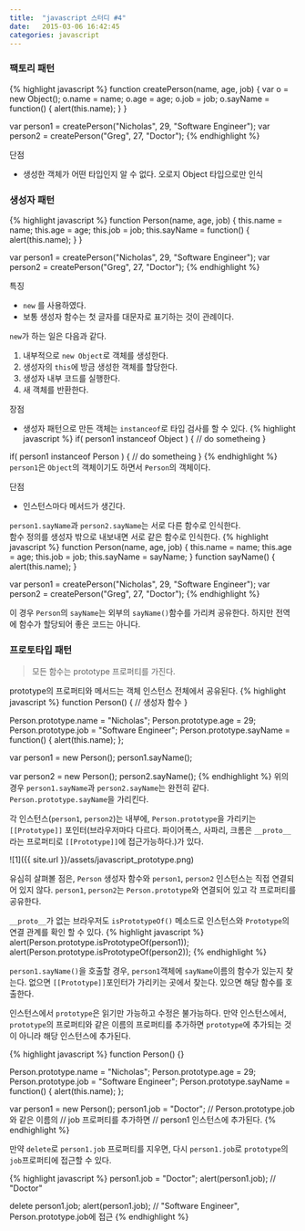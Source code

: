 ```yaml
---
title:  "javascript 스터디 #4"
date:   2015-03-06 16:42:45
categories: javascript
---
```


### 팩토리 패턴

{% highlight javascript %}
function createPerson(name, age, job) {
    var o = new Object();
    o.name = name;
    o.age = age;
    o.job = job;
    o.sayName = function() {
        alert(this.name);
    }
}

var person1 = createPerson("Nicholas", 29, "Software Engineer");
var person2 = createPerson("Greg", 27, "Doctor");
{% endhighlight %}
  
단점
 - 생성한 객체가 어떤 타입인지 알 수 없다. 오로지 Object 타입으로만 인식
 
  
### 생성자 패턴
{% highlight javascript %}
function Person(name, age, job) {
    this.name = name;
    this.age = age;
    this.job = job;
    this.sayName = function() {
        alert(this.name);
    }
}

var person1 = createPerson("Nicholas", 29, "Software Engineer");
var person2 = createPerson("Greg", 27, "Doctor");
{% endhighlight %} 
  
특징
 - `new` 를 사용하였다.
 - 보통 생성자 함수는 첫 글자를 대문자로 표기하는 것이 관례이다. 
  
  
`new`가 하는 일은 다음과 같다.
1. 내부적으로 `new Object`로 객체를 생성한다.
2. 생성자의 `this`에 방금 생성한 객체를 할당한다.
3. 생성자 내부 코드를 실행한다.
4. 새 객체를 반환한다.

장점
 - 생성자 패턴으로 만든 객체는 `instanceof`로 타입 검사를 할 수 있다.
{% highlight javascript %}
if( person1 instanceof Object ) {
    // do sometheing
}

if( person1 instanceof Person ) {
    // do sometheing
}
{% endhighlight %}
`person1`은 `Object`의 객체이기도 하면서 `Person`의 객체이다.
  
  
단점
 - 인스턴스마다 메서드가 생긴다.

`person1.sayName`과 `person2.sayName`는 서로 다른 함수로 인식한다.  
함수 정의를 생성자 밖으로 내보내면 서로 같은 함수로 인식한다.
{% highlight javascript %}
function Person(name, age, job) {
    this.name = name;
    this.age = age;
    this.job = job;
    this.sayName = sayName;
}
function sayName() {
    alert(this.name);
}

var person1 = createPerson("Nicholas", 29, "Software Engineer");
var person2 = createPerson("Greg", 27, "Doctor");
{% endhighlight %} 
  
이 경우 `Person`의 `sayName`는 외부의 `sayName()`함수를 가리켜 공유한다. 하지만 전역에 함수가 할당되어 좋은 코드는 아니다.

### 프로토타입 패턴

> 모든 함수는 prototype 프로퍼티를 가진다.  
  
prototype의 프로퍼티와 메서드는 객체 인스턴스 전체에서 공유된다. 
{% highlight javascript %}
function Person() {
    // 생성자 함수
}

Person.prototype.name = "Nicholas";
Person.prototype.age = 29;
Person.prototype.job = "Software Engineer";
Person.prototype.sayName = function() {
    alert(this.name);
};

var person1 = new Person();
person1.sayName();

var person2 = new Person();
person2.sayName();
{% endhighlight %}
위의 경우 `person1.sayName`과 `person2.sayName`는 완전히 같다. `Person.prototype.sayName`을 가리킨다.

각 인스턴스(`person1`, `person2`)는 내부에, `Person.prototype`을 가리키는 `[[Prototype]]` 포인터(브라우저마다 다르다. 파이어폭스, 사파리, 크롬은 `__proto__`라는 프로퍼티로 `[[Prototype]]`에 접근가능하다.)가 있다. 

![1]({{ site.url }}/assets/javascript_prototype.png)
  
유심히 살펴볼 점은, `Person` 생성자 함수와 `person1`, `person2` 인스턴스는 직접 연결되어 있지 않다. `person1`, `person2`는 `Person.prototype`와 연결되어 있고 각 프로퍼티를 공유한다.  
  
  
`__proto__`가 없는 브라우저도 `isPrototypeOf()` 메소드로 인스턴스와 `Prototype`의 연결 관계를 확인 할 수 있다.
{% highlight javascript %}
alert(Person.prototype.isPrototypeOf(person1));
alert(Person.prototype.isPrototypeOf(person2));
{% endhighlight %}

`person1.sayName()`을 호출할 경우, `person1`객체에 `sayName`이름의 함수가 있는지 찾는다. 없으면 `[[Prototype]]`포인터가 가리키는 곳에서 찾는다. 있으면 해당 함수를 호출한다.  
  
인스턴스에서 `prototype`은 읽기만 가능하고 수정은 불가능하다. 만약 인스턴스에서, `prototype`의 프로퍼티와 같은 이름의 프로퍼티를 추가하면 `prototype`에 추가되는 것이 아니라 해당 인스턴스에 추가된다.

{% highlight javascript %}
function Person() {}

Person.prototype.name = "Nicholas";
Person.prototype.age = 29;
Person.prototype.job = "Software Engineer";
Person.prototype.sayName = function() {
    alert(this.name);
};

var person1 = new Person();
person1.job = "Doctor";     // Person.prototype.job와 같은 이름의 
                            // job 프로퍼티를 추가하면
                            // person1 인스턴스에 추가된다.
{% endhighlight %}
  
만약 `delete`로 `person1.job` 프로퍼티를 지우면, 다시 `person1.job`로 `prototype`의 `job`프로퍼티에 접근할 수 있다.

{% highlight javascript %}
person1.job = "Doctor";
alert(person1.job);     // "Doctor"

delete person1.job;
alert(person1.job);     // "Software Engineer", Person.prototype.job에 접근
{% endhighlight %}
  

